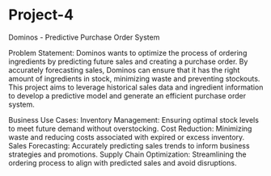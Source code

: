 # Project-4
Dominos - Predictive Purchase Order System

Problem Statement:
Dominos wants to optimize the process of ordering ingredients by predicting future sales and creating a purchase order. By accurately forecasting sales, Dominos can ensure that it has the right amount of ingredients in stock, minimizing waste and preventing stockouts. This project aims to leverage historical sales data and ingredient information to develop a predictive model and generate an efficient purchase order system.

Business Use Cases:
Inventory Management: Ensuring optimal stock levels to meet future demand without overstocking.
Cost Reduction: Minimizing waste and reducing costs associated with expired or excess inventory.
Sales Forecasting: Accurately predicting sales trends to inform business strategies and promotions.
Supply Chain Optimization: Streamlining the ordering process to align with predicted sales and avoid disruptions.

